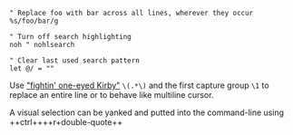 ```vim
" Replace foo with bar across all lines, wherever they occur
%s/foo/bar/g
```

```vim
" Turn off search highlighting
noh " nohlsearch

" Clear last used search pattern
let @/ = ""
```

Use ["fightin' one-eyed Kirby"](https://www.youtube.com/watch?v=v2a6Nv7RSd0) `\(.*\)`  and the first capture group `\1` to replace an entire line or to behave like multiline cursor.


A visual selection can be yanked and putted into the command-line using ++ctrl++++r+double-quote++

